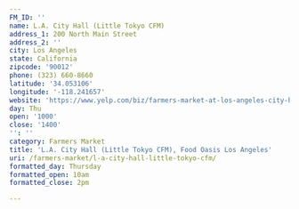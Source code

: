```yaml
---
FM_ID: ''
name: L.A. City Hall (Little Tokyo CFM)
address_1: 200 North Main Street
address_2: ''
city: Los Angeles
state: California
zipcode: '90012'
phone: (323) 660-8660
latitude: '34.053106'
longitude: '-118.241657'
website: 'https://www.yelp.com/biz/farmers-market-at-los-angeles-city-hall-los-angeles'
day: Thu
open: '1000'
close: '1400'
'': ''
category: Farmers Market
title: 'L.A. City Hall (Little Tokyo CFM), Food Oasis Los Angeles'
uri: /farmers-market/l-a-city-hall-little-tokyo-cfm/
formatted_day: Thursday
formatted_open: 10am
formatted_close: 2pm

---
```

